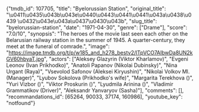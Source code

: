 {"tmdb_id": 107705, "title": "Byelorussian Station", "original_title": "\u0411\u0435\u043b\u043e\u0440\u0443\u0441\u0441\u043a\u0438\u0439 \u0432\u043e\u043a\u0437\u0430\u043b", "slug_title": "byelorussian-station", "date": "1971-04-30", "genre": ["Drame"], "score": "7.0/10", "synopsis": "The heroes of the movie last seen each other on the Belarusian railway station in the summer of 1945. A quarter-century, they meet at the funeral of comrade.", "image": "https://image.tmdb.org/t/p/w185_and_h278_bestv2/lTpVCO7AIbwDa8UN2kGV60hbyaT.jpg", "actors": ["Aleksey Glazyrin (Viktor Kharlamov)", "Evgeni Leonov (Ivan Prikhodko)", "Anatoli Papanov (Nikolai Dubinsky)", "Nina Urgant (Raya)", "Vsevolod Safonov (Aleksei Kiryushin)", "Nikolai Volkov Ml. (Manager)", "Lyubov Sokolova (Prikhodko's wife)", "Margarita Terekhova ()", "Yuri Vizbor ()", "Viktor Proskurin ()", "Lyudmila Arinina ()", "Vladimir Grammatikov (Driver)", "Aleksandr Yanvaryov (Sasha)"], "comments": [], "recommandations_id": [65264, 90033, 37174, 160986], "youtube_key": "notfound"}
